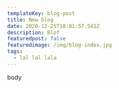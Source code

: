 ```yaml
---
templateKey: blog-post
title: New blog
date: 2020-12-25T18:01:57.541Z
description: Blof
featuredpost: false
featuredimage: /img/blog-index.jpg
tags:
  - lal lal lala
---
```

body